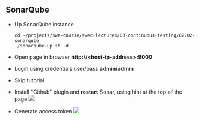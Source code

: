 
## SonarQube
* Up SonarQube instance
  ```
  cd ~/projects/swe-course/swec-lectures/03-continuous-testing/02.02-sonarqube
  ./sonarqube-up.sh -d
  ```
* Open page in browser **http://\<host-ip-address\>:9000**
* Login using credentials user/pass **admin/admin**
* Skip tutorial

* Install "Github" plugin and **restart** Sonar, using hint at the top of the page
  ![](https://github.com/swe-course/swec-lectures/raw/master/imgs/sonar-01.png)

* Generate access token
  ![](https://raw.githubusercontent.com/swe-course/swec-content/master/imgs/sonar-token.png)
